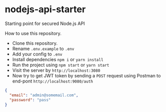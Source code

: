 # nodejs-api-starter

Starting point for secured Node.js API

How to use this repository.

- Clone this repository.
- Rename `.env.example` to `.env`
- Add your config to `.env`
- Install dependencies `npm i` or `yarn install`
- Run the project using `npm start` or `yarn start`
- Visit the server by `http://localhost:3080`
- Now try to get JWT token by sending a `POST` request using Postman to end-pont `http://localhost:9080/auth`

```json
{
  "email": "admin@somemail.com",
  "password": "pass"
}
```
